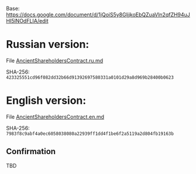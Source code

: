 Base: https://docs.google.com/document/d/1jQoiS5y8GljjkoEbQZuaVln2qfZH94uJHI5lNOdFLIA/edit

Russian version:
================

File [AncientShareholdersContract.ru.md](AncientShareholdersContract.ru.md)

SHA-256: `423325551cd96f082dd32b66d91392697580331a0101d29a8d969b28400b0623`

English version:
================

File [AncientShareholdersContract.en.md](AncientShareholdersContract.en.md)

SHA-256: `7983f8c9abf4a0ec6058038080a22939ff1dd4f1be6f2a5119a2d804fb19163b`

Confirmation
------------

TBD
